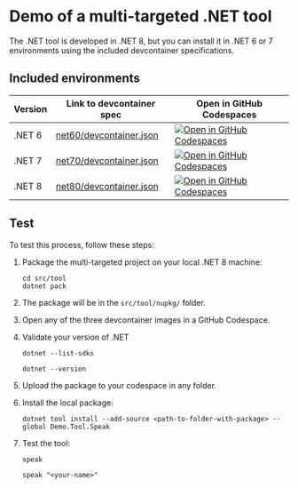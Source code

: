 # Demo of a multi-targeted .NET tool

The .NET tool is developed in .NET 8, but you can install it in .NET 6 or 7 environments using the included devcontainer specifications.

## Included environments

| Version | Link to devcontainer spec | Open in GitHub Codespaces |
| --- | --- | --- |
| .NET 6 | [net60/devcontainer.json](.devcontainer/net60/devcontainer.json) | [![Open in GitHub Codespaces](https://github.com/codespaces/badge.svg)](https://codespaces.new/seesharprun/demo-dotnet-tool-multi-target?devcontainer_path=.devcontainer%2Fnet60%2Fdevcontainer.json) |
| .NET 7 | [net70/devcontainer.json](.devcontainer/net70/devcontainer.json) | [![Open in GitHub Codespaces](https://github.com/codespaces/badge.svg)](https://codespaces.new/seesharprun/demo-dotnet-tool-multi-target?devcontainer_path=.devcontainer%2Fnet70%2Fdevcontainer.json) |
| .NET 8 | [net80/devcontainer.json](.devcontainer/net80/devcontainer.json) | [![Open in GitHub Codespaces](https://github.com/codespaces/badge.svg)](https://codespaces.new/seesharprun/demo-dotnet-tool-multi-target?devcontainer_path=.devcontainer%2Fnet80%2Fdevcontainer.json) |

## Test

To test this process, follow these steps:

1. Package the multi-targeted project on your local .NET 8 machine:

    ```shell
    cd src/tool
    dotnet pack
    ```

1. The package will be in the `src/tool/nupkg/` folder.

1. Open any of the three devcontainer images in a GitHub Codespace.

1. Validate your version of .NET

    ```shell
    dotnet --list-sdks

    dotnet --version
    ```

1. Upload the package to your codespace in any folder.

1. Install the local package:

    ```shell
    dotnet tool install --add-source <path-to-folder-with-package> --global Demo.Tool.Speak
    ```

1. Test the tool:

    ```shell
    speak

    speak "<your-name>"
    ```
